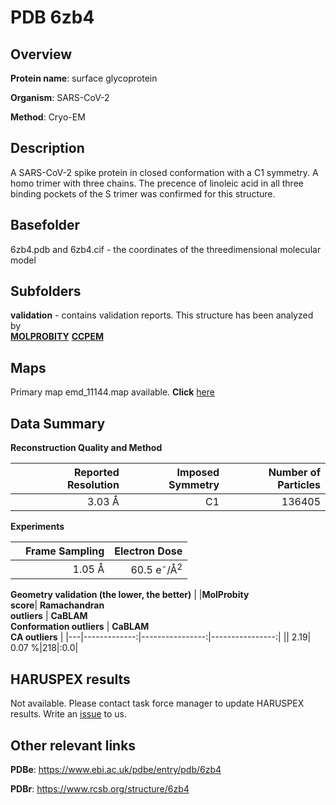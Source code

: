 # PDB 6zb4

## Overview

**Protein name**: surface glycoprotein

**Organism**: SARS-CoV-2

**Method**: Cryo-EM

## Description

A SARS-CoV-2 spike protein in closed conformation with a C1 symmetry. A homo trimer with three chains. The precence of linoleic acid in all three binding pockets of the S trimer was confirmed for this structure. 

## Basefolder

6zb4.pdb and 6zb4.cif - the coordinates of the threedimensional molecular model

## Subfolders





**validation** - contains validation reports. This structure has been analyzed by <br>  [**MOLPROBITY**](https://github.com/thorn-lab/coronavirus_structural_task_force/tree/master/pdb/surface_glycoprotein/SARS-CoV-2/6zb4/validation/molprobity)   [**CCPEM**](https://github.com/thorn-lab/coronavirus_structural_task_force/tree/master/pdb/surface_glycoprotein/SARS-CoV-2/6zb4/validation/ccpem-validation) 



## Maps

Primary map emd_11144.map available. **Click** [here](http://ftp.wwpdb.org/pub/emdb/structures/EMD-11144/map/) 

## Data Summary
**Reconstruction Quality and Method**

|   | Reported Resolution | Imposed Symmetry | Number of Particles |
|---|-------------:|----------------:|--------------:|
|   |3.03 Å|C1|136405|

**Experiments**

|   | Frame Sampling | Electron Dose |
|---|-------------:|----------------:|
|   |1.05 Å|60.5 e<sup>-</sup>/Å<sup>2</sup>|

**Geometry validation (the lower, the better)**
|   |**MolProbity<br>score**| **Ramachandran<br>outliers** | **CaBLAM<br>Conformation outliers** | **CaBLAM<br>CA outliers** |
|---|-------------:|----------------:|----------------:|
||  2.19|  0.07 %|218|:0.0|

## HARUSPEX results

Not available. Please contact task force manager to update HARUSPEX results. Write an [issue](https://github.com/thorn-lab/coronavirus_structural_task_force/issues) to us.

## Other relevant links 
**PDBe**:  https://www.ebi.ac.uk/pdbe/entry/pdb/6zb4
 
**PDBr**: https://www.rcsb.org/structure/6zb4 
